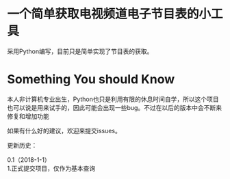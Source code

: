 # 一个简单获取电视频道电子节目表的小工具
采用Python编写，目前只是简单实现了节目表的获取。
# Something You should Know
本人非计算机专业出生，Python也只是利用有限的休息时间自学，所以这个项目也可以说是用来试手的，因此可能会出现一些bug。不过在以后的版本中会不断来修复和增加功能  

如果有什么好的建议，欢迎来提交issues。

更新历史：

0.1（2018-1-1）  
1.正式提交项目，仅作为基本查询
